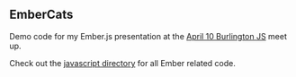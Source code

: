 ## EmberCats

Demo code for my Ember.js presentation at the [April 10 Burlington JS](http://burlingtonjs.org/2013/04/10/launch.html) meet up.

Check out the [javascript directory](/app/assets/javascripts) for all Ember related code.

